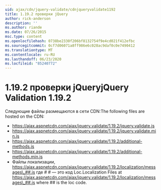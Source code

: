```yaml
---
uid: ajax/cdn/jquery-validate/cdnjqueryvalidate1192
title: 1.19.2 проверки jQuery
author: rick-anderson
description: ''
ms.author: riande
ms.date: 07/26/2015
msc.type: content
ms.openlocfilehash: 0738be2330f206bf8132754f9e4cd021f412efbc
ms.sourcegitcommit: 0cf7d06071a8ff986e6c028ac9daf0c0e7490412
ms.translationtype: MT
ms.contentlocale: ru-RU
ms.lasthandoff: 06/23/2020
ms.locfileid: "85240772"
---
```

# <a name="jquery-validation-1192"></a><span data-ttu-id="3c730-102">1.19.2 проверки jQuery</span><span class="sxs-lookup"><span data-stu-id="3c730-102">jQuery Validation 1.19.2</span></span>

<span data-ttu-id="3c730-103">Следующие файлы размещаются в сети CDN:</span><span class="sxs-lookup"><span data-stu-id="3c730-103">The following files are hosted on the CDN:</span></span>

- https://ajax.aspnetcdn.com/ajax/jquery.validate/1.19.2/jquery.validate.js
- https://ajax.aspnetcdn.com/ajax/jquery.validate/1.19.2/jquery.validate.min.js
- https://ajax.aspnetcdn.com/ajax/jquery.validate/1.19.2/additional-methods.js
- https://ajax.aspnetcdn.com/ajax/jquery.validate/1.19.2/additional-methods.min.js
- <span data-ttu-id="3c730-104">Файлы локализации, https://ajax.aspnetcdn.com/ajax/jquery.validate/1.19.2/localization/messages\_##.js где # # — это код Loc.</span><span class="sxs-lookup"><span data-stu-id="3c730-104">Localization Files at https://ajax.aspnetcdn.com/ajax/jquery.validate/1.19.2/localization/messages\_##.js where ## is the loc code.</span></span>

